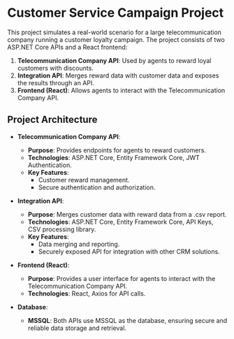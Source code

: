 # Customer Service Campaign Project

This project simulates a real-world scenario for a large telecommunication company running a customer loyalty campaign. The project consists of two ASP.NET Core APIs and a React frontend:

1. **Telecommunication Company API**: Used by agents to reward loyal customers with discounts.
2. **Integration API**: Merges reward data with customer data and exposes the results through an API.
3. **Frontend (React)**: Allows agents to interact with the Telecommunication Company API.

## Project Architecture

- **Telecommunication Company API**:
  - **Purpose**: Provides endpoints for agents to reward customers.
  - **Technologies**: ASP.NET Core, Entity Framework Core, JWT Authentication.
  - **Key Features**:
    - Customer reward management.
    - Secure authentication and authorization.

- **Integration API**:
  - **Purpose**: Merges customer data with reward data from a .csv report.
  - **Technologies**: ASP.NET Core, Entity Framework Core, API Keys, CSV processing library.
  - **Key Features**:
    - Data merging and reporting.
    - Securely exposed API for integration with other CRM solutions.

- **Frontend (React)**:
  - **Purpose**: Provides a user interface for agents to interact with the Telecommunication Company API.
  - **Technologies**: React, Axios for API calls.

- **Database**:
  - **MSSQL**: Both APIs use MSSQL as the database, ensuring secure and reliable data storage and retrieval.
